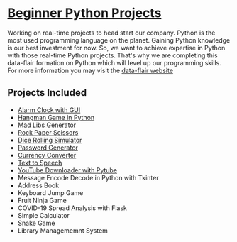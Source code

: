 # [Beginner Python Projects](https://data-flair.training/blogs/python-project-ideas/)

Working on real-time projects to head start our company. Python is the most used
programming language on the planet. Gaining Python knowledge is our best investment
for now. So, we want to achieve expertise in Python with those real-time Python
projects. That's why we are completing this data-flair formation on Python which will
level up our programming skills. For more information you may visit the [data-flair 
website](https://data-flair.training/blogs)

## Projects Included 
* [Alarm Clock with GUI](alarm/)
* [Hangman Game in Python](hanggame/)
* [Mad Libs Generator](madlibs/)
* [Rock Paper Scissors](rpsgame/)
* [Dice Rolling Simulator](dice/)
* [Password Generator](pwdgen/)
* [Currency Converter](moneychanger/)
* [Text to Speech](talker/)
* [YouTube Downloader with Pytube](metube/)
* Message Encode Decode in Python with Tkinter
* Address Book
* Keyboard Jump Game
* Fruit Ninja Game
* COVID-19 Spread Analysis with Flask
* Simple Calculator
* Snake Game
* Library Managememnt System

